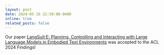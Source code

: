 ```yaml
---
layout: post
date: 2024-05-16 22:59:00-0400
inline: true
related_posts: false
---
```


Our paper [LangSuit·E: Planning, Controlling and Interacting with Large Language Models in Embodied Text Environments](https://aclanthology.org/2024.findings-acl.879.pdf) was accepted to the ACL 2024 Findings!
